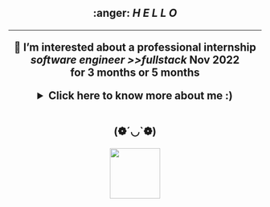 <h2 align="center">
	:anger: <i>H E L L O </i>
</p>

---

  <p align=center>🍏 I’m interested about a professional internship  <i> software engineer >>fullstack </i>
	 Nov 2022 <br>for 3 months or 5 months 

 
	  
	  


</p>

<details>
 <summary>Click here to know more about me :)</summary>

 <div align="center">
 <table><tr><td valign="top" width="50%">
	 
  <br> I 've started  my curriculum at the Holberton School Paris, France in January 2022 
 
  💬 Ask me about anything here.
 
<div class="badge-base LI-profile-badge" data-locale="fr_FR" data-size="medium" data-theme="light" data-type="VERTICAL" data-vanity="siham-b-523a36230" data-version="v1"><a class="badge-base__link LI-simple-link" href="https://fr.linkedin.com/in/siham-b-523a36230?trk=profile-badge">Siham B.</a></div>
 

### Spotify 🎧
![Rosalia](https://spotify-recently-played-readme.vercel.app/api?user=31s7q43tus2y5bvoo26ytdtdt5zm&unique={true|1|on|yes})
 
 </td></tr></table>

                                                                                                          

</div>
  
</details>
 

       
 
 
 <br>


(❁´◡`❁)</p>
<p align="center">
<img src="https://img.shields.io/badge/matrix-000000?style=for-the-badge&logo=Matrix&logoColor=white" width="100">
<p/>
